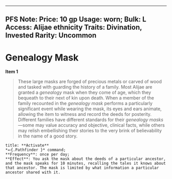 
---
PFS Note: 
Price: 10 gp
Usage: worn;
Bulk: L
Access: Alijae ethnicity
Traits: Divination, Invested
Rarity: Uncommon
---

# Genealogy Mask

**Item 1**

> These large masks are forged of precious metals or carved of wood and tasked with guarding the history of a family. Most Alijae are granted a *genealogy* mask when they come of age, which they bequeath to their next of kin upon death. When a member of the family recounted in the *genealogy mask* performs a particularly significant event while wearing the mask, its eyes and ears animate, allowing the item to witness and record the deeds for posterity. Different families have different standards for their *genealogy masks* —some may value accuracy and objective, clinical facts, while others may relish embellishing their stories to the very brink of believability in the name of a good story.

```ad-embed-ability
title: **Activate**
*⬻{.Pathfinder }* command; 
**Frequency**: once per day;
**Effect**: You ask the mask about the deeds of a particular ancestor, and the mask speaks for 10 minutes, recalling the tales it knows about that ancestor. The mask is limited by what information a particular ancestor shared with it.

```
